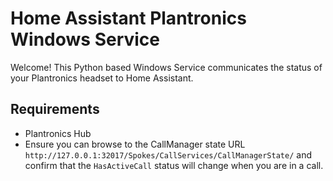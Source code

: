 # Home Assistant Plantronics Windows Service

Welcome! This Python based Windows Service communicates the status of your Plantronics headset to Home Assistant.

## Requirements
- Plantronics Hub
- Ensure you can browse to the CallManager state URL `http://127.0.0.1:32017/Spokes/CallServices/CallManagerState/` and confirm that the `HasActiveCall` status will change when you are in a call.
